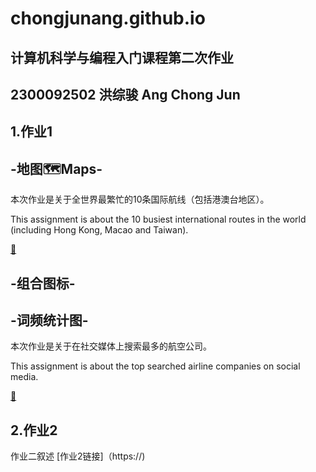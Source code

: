 # chongjunang.github.io
## 计算机科学与编程入门课程第二次作业

## 2300092502 洪综骏 Ang Chong Jun

## 1.作业1
## -地图🗺️Maps-
本次作业是关于全世界最繁忙的10条国际航线（包括港澳台地区）。

This assignment is about the 10 busiest international routes in the world (including Hong Kong, Macao and Taiwan).

[🔗](https://github.com/ChongJunAng/chongjunang.github.io/blob/main/busiest_route.html)
## -组合图标-
## -词频统计图-
本次作业是关于在社交媒体上搜索最多的航空公司。

This assignment is about the top searched airline companies on social media.

[🔗](airline_wordcloud.html)
## 2.作业2
作业二叙述
[作业2链接]（https://)
